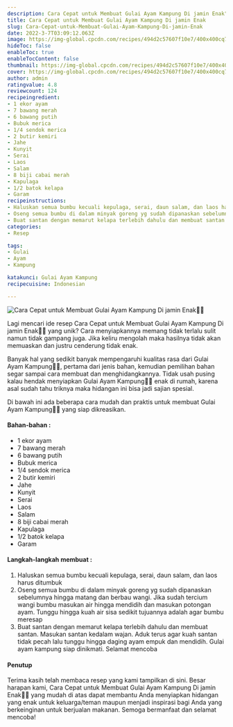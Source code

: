 ```yaml
---
description: Cara Cepat untuk Membuat Gulai Ayam Kampung Di jamin Enak"
title: Cara Cepat untuk Membuat Gulai Ayam Kampung Di jamin Enak
slug: Cara-Cepat-untuk-Membuat-Gulai-Ayam-Kampung-Di-jamin-Enak
date: 2022-3-7T03:09:12.063Z
image: https://img-global.cpcdn.com/recipes/494d2c57607f10e7/400x400cq70/photo.jpg
hideToc: false
enableToc: true
enableTocContent: false
thumbnail: https://img-global.cpcdn.com/recipes/494d2c57607f10e7/400x400cq70/photo.jpg
cover: https://img-global.cpcdn.com/recipes/494d2c57607f10e7/400x400cq70/photo.jpg
author: admin
ratingvalue: 4.8
reviewcount: 124
recipeingredient:
- 1 ekor ayam
- 7 bawang merah
- 6 bawang putih
- Bubuk merica
- 1/4 sendok merica
- 2 butir kemiri
- Jahe
- Kunyit
- Serai
- Laos
- Salam
- 8 biji cabai merah
- Kapulaga
- 1/2 batok kelapa
- Garam
recipeinstructions:
- Haluskan semua bumbu kecuali kepulaga, serai, daun salam, dan laos harus ditumbuk
- Oseng semua bumbu di dalam minyak goreng yg sudah dipanaskan sebelumnya hingga matang dan berbau wangi. Jika sudah tercium wangi bumbu masukan air hingga mendidih dan masukan potongan ayam. Tunggu hingga kuah air sisa sedikit tujuannya adalah agar bumbu meresap
- Buat santan dengan memarut kelapa terlebih dahulu dan membuat santan. Masukan santan kedalam wajan. Aduk terus agar kuah santan tidak pecah lalu tunggu hingga daging ayam empuk dan mendidih. Gulai ayam kampung siap dinikmati. Selamat mencoba
categories:
- Resep

tags:
- Gulai
- Ayam
- Kampung

katakunci: Gulai Ayam Kampung
recipecuisine: Indonesian

---
```


![Cara Cepat untuk Membuat Gulai Ayam Kampung Di jamin Enak👩‍🍳](https://img-global.cpcdn.com/recipes/494d2c57607f10e7/400x400cq70/photo.jpg)

Lagi mencari ide resep Cara Cepat untuk Membuat Gulai Ayam Kampung Di jamin Enak👩‍🍳 yang unik? Cara menyiapkannya memang tidak terlalu sulit namun tidak gampang juga. Jika keliru mengolah maka hasilnya tidak akan memuaskan dan justru cenderung tidak enak.

Banyak hal yang sedikit banyak mempengaruhi kualitas rasa dari Gulai Ayam Kampung👩‍🍳, pertama dari jenis bahan, kemudian pemilihan bahan segar sampai cara membuat dan menghidangkannya. Tidak usah pusing kalau hendak menyiapkan Gulai Ayam Kampung👩‍🍳 enak di rumah, karena asal sudah tahu triknya maka hidangan ini bisa jadi sajian spesial.

Di bawah ini ada beberapa cara mudah dan praktis untuk membuat Gulai Ayam Kampung👩‍🍳 yang siap dikreasikan.

<!--inarticleads1-->

#### Bahan-bahan :

- 1 ekor ayam
- 7 bawang merah
- 6 bawang putih
- Bubuk merica
- 1/4 sendok merica
- 2 butir kemiri
- Jahe
- Kunyit
- Serai
- Laos
- Salam
- 8 biji cabai merah
- Kapulaga
- 1/2 batok kelapa
- Garam

<!--inarticleads2-->

#### Langkah-langkah membuat :

1. Haluskan semua bumbu kecuali kepulaga, serai, daun salam, dan laos harus ditumbuk
1. Oseng semua bumbu di dalam minyak goreng yg sudah dipanaskan sebelumnya hingga matang dan berbau wangi. Jika sudah tercium wangi bumbu masukan air hingga mendidih dan masukan potongan ayam. Tunggu hingga kuah air sisa sedikit tujuannya adalah agar bumbu meresap
1. Buat santan dengan memarut kelapa terlebih dahulu dan membuat santan. Masukan santan kedalam wajan. Aduk terus agar kuah santan tidak pecah lalu tunggu hingga daging ayam empuk dan mendidih. Gulai ayam kampung siap dinikmati. Selamat mencoba

#### Penutup

Terima kasih telah membaca resep yang kami tampilkan di sini. Besar harapan kami, Cara Cepat untuk Membuat Gulai Ayam Kampung Di jamin Enak👩‍🍳 yang mudah di atas dapat membantu Anda menyiapkan hidangan yang enak untuk keluarga/teman maupun menjadi inspirasi bagi Anda yang berkeinginan untuk berjualan makanan. Semoga bermanfaat dan selamat mencoba!